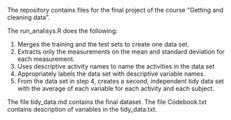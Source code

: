 The repository contains files for the final project of the course "Getting and cleaning data". 

The run_analisys.R does the following:

1. Merges the training and the test sets to create one data set.
2. Extracts only the measurements on the mean and standard deviation for each measurement.
3. Uses descriptive activity names to name the activities in the data set
4. Appropriately labels the data set with descriptive variable names.
5. From the data set in step 4, creates a second, independent tidy data set with the average of each variable for each activity and each subject.

The file tidy_data.md contains the final dataset.
The file Codebook.txt contains description of variables in the tidy_data.txt.


